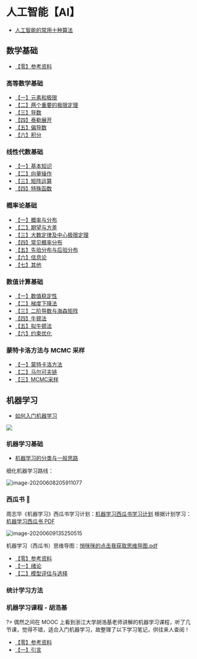 # 人工智能【AI】

* [人工智能的常用十种算法](人工智能/人工智能的常用十种算法.md)

## 数学基础

* [【零】参考资料](人工智能/数学基础/参考资料.md)

### 高等数学基础

* [【一】元素和极限](人工智能/数学基础/高等数学-CH1-元素和极限.md)
* [【二】两个重要的极限定理](人工智能/数学基础/高等数学-CH2-两个重要的极限定理.md)
* [【三】导数](人工智能/数学基础/高等数学-CH3-导数.md)
* [【四】泰勒展开](人工智能/数学基础/高等数学-CH4-泰勒展开.md)
* [【五】偏导数](人工智能/数学基础/高等数学-CH5-偏导数.md)
* [【六】积分](人工智能/数学基础/高等数学-CH6-积分.md)



### 线性代数基础

* [【一】基本知识](人工智能/数学基础/线性代数-CH1-基本知识.md)
* [【二】向量操作](人工智能/数学基础/线性代数-CH2-向量操作.md)
* [【三】矩阵运算](人工智能/数学基础/线性代数-CH3-矩阵运算.md)
* [【四】特殊函数](人工智能/数学基础/线性代数-CH4-特殊函数.md)



### 概率论基础

* [【一】概率与分布](人工智能/数学基础/概率论-CH1-概率与分布.md)
* [【二】期望与方差](人工智能/数学基础/概率论-CH2-期望与方差.md)
* [【三】大数定律及中心极限定理](人工智能/数学基础/概率论-CH3-大数定律及中心极限定理.md)
* [【四】常见概率分布](人工智能/数学基础/概率论-CH4-常见概率分布.md)
* [【五】先验分布与后验分布](人工智能/数学基础/概率论-CH5-先验分布与后验分布.md)
* [【六】信息论](人工智能/数学基础/概率论-CH6-信息论.md)
* [【七】其他](人工智能/数学基础/概率论-CH7-其他.md)



### 数值计算基础

* [【一】数值稳定性](人工智能/数学基础/数值计算-CH1-数值稳定性.md)
* [【二】梯度下降法](人工智能/数学基础/数值计算-CH2-梯度下降法.md)
* [【三】二阶导数与海森矩阵](人工智能/数学基础/数值计算-CH3-二阶导数与海森矩阵.md)
* [【四】牛顿法](人工智能/数学基础/数值计算-CH4-牛顿法.md)
* [【五】拟牛顿法](人工智能/数学基础/数值计算-CH5-拟牛顿法.md)
* [【六】约束优化](人工智能/数学基础/数值计算-CH6-约束优化.md)



### 蒙特卡洛方法与 MCMC 采样

* [【一】蒙特卡洛方法](人工智能/数学基础/蒙特卡洛方法与MCMC采样-CH1-蒙特卡洛方法.md)
* [【二】马尔可夫链](人工智能/数学基础/蒙特卡洛方法与MCMC采样-CH2-马尔可夫链.md)
* [【三】MCMC采样](人工智能/数学基础/蒙特卡洛方法与MCMC采样-CH3-MCMC采样.md)



## 机器学习

* [如何入门机器学习](人工智能/机器学习/如何入门机器学习.md)

![](https://gitee.com/wugenqiang/PictureBed/raw/master/NoteBook/20200607103038.jpg)

### 机器学习基础

* [机器学习的分类与一般思路](人工智能/机器学习/机器学习的分类与一般思路.md)



细化机器学习路线：

![image-20200608205911077](https://gitee.com/wugenqiang/PictureBed/raw/master/NoteBook/20200608205913.png)



### 西瓜书 🍉

周志华《机器学习》西瓜书学习计划：[机器学习西瓜书学习计划](https://notebook.js.org/人工智能/机器学习/西瓜书/机器学习西瓜书学习计划.pdf) 根据计划学习：[机器学习西瓜书 PDF](https://wugenqiang.gitee.io/file-storage/pdf.js/web/viewer.html?file=../../机器学习/周志华-机器学习_.pdf)

![image-20200609135250515](https://gitee.com/wugenqiang/PictureBed/raw/master/NoteBook/20200609135300.png)

机器学习（西瓜书）思维导图：[悄咪咪的点击我获取思维导图.pdf](https://notebook.js.org/人工智能/机器学习/西瓜书/机器学习（西瓜书）思维导图.pdf)

* [【零】参考资料](人工智能/机器学习/西瓜书/CH0-参考资料.md)
* [【一】绪论](人工智能/机器学习/西瓜书/CH1-绪论.md)
* [【二】模型评估与选择](人工智能/机器学习/西瓜书/CH2-模型评估与选择.md)



### 统计学习方法



### 机器学习课程 - 胡浩基

?> 偶然之间在 MOOC 上看到浙江大学胡浩基老师讲解的机器学习课程，听了几节课，觉得不错，适合入门机器学习，故整理了以下学习笔记，供往来人查阅！

* [【零】参考资料](人工智能/机器学习/机器学习课程-胡浩基/CH0-参考资料.md)
* [【一】引言](人工智能/机器学习/机器学习课程-胡浩基/CH1-引言.md)